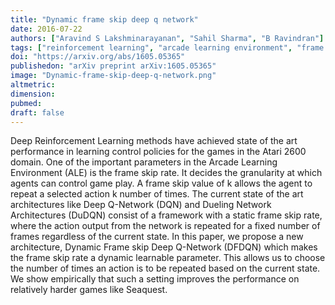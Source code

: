 ```yaml
---
title: "Dynamic frame skip deep q network"
date: 2016-07-22
authors: ["Aravind S Lakshminarayanan", "Sahil Sharma", "B Ravindran"]
tags: ["reinforcement learning", "arcade learning environment", "frame skip rate"]
doi: "https://arxiv.org/abs/1605.05365"
publishedon: "arXiv preprint arXiv:1605.05365"
image: "Dynamic-frame-skip-deep-q-network.png"
altmetric: 
dimension: 
pubmed: 
draft: false
---
```

Deep Reinforcement Learning methods have achieved state of the art performance in learning control policies for the games in the Atari 2600 domain. One of the important parameters in the Arcade Learning Environment (ALE) is the frame skip rate. It decides the granularity at which agents can control game play. A frame skip value of k allows the agent to repeat a selected action k number of times. The current state of the art architectures like Deep Q-Network (DQN) and Dueling Network Architectures (DuDQN) consist of a framework with a static frame skip rate, where the action output from the network is repeated for a fixed number of frames regardless of the current state. In this paper, we propose a new architecture, Dynamic Frame skip Deep Q-Network (DFDQN) which makes the frame skip rate a dynamic learnable parameter. This allows us to choose the number of times an action is to be repeated based on the current state. We show empirically that such a setting improves the performance on relatively harder games like Seaquest.